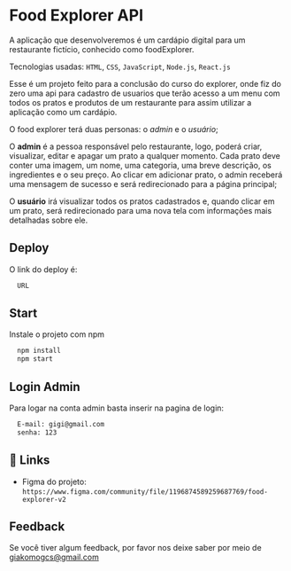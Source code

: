 
# Food Explorer API

A aplicação que desenvolveremos é um cardápio digital para um restaurante fictício, conhecido como foodExplorer.

Tecnologias usadas: `HTML`, `CSS`, `JavaScript`, `Node.js`, `React.js`

Esse é um projeto feito para a conclusão do curso do explorer, onde fiz do zero uma api para cadastro de usuarios que terão acesso a um menu com todos os pratos e produtos de um restaurante para assim utilizar a aplicação como um cardápio.

O food explorer terá duas personas: o *admin* e o *usuário*;

O **admin** é a pessoa responsável pelo restaurante, logo, poderá criar, visualizar, editar e apagar um prato a qualquer momento. Cada prato deve conter uma imagem, um nome, uma categoria, uma breve descrição, os ingredientes e o seu preço. Ao clicar em adicionar prato, o admin receberá uma mensagem de sucesso e será redirecionado para a página principal;

O **usuário** irá visualizar todos os pratos cadastrados e, quando clicar em um prato, será redirecionado para uma nova tela com informações mais detalhadas sobre ele.

 


## Deploy

O link do deploy é:

```bash
  URL
```


## Start

Instale o projeto com npm

```bash
  npm install
  npm start
```
    

## Login Admin

Para logar na conta admin basta inserir na pagina de login:

```bash
  E-mail: gigi@gmail.com
  senha: 123
```
## 🔗 Links
- Figma do projeto: `https://www.figma.com/community/file/1196874589259687769/food-explorer-v2`


## Feedback

Se você tiver algum feedback, por favor nos deixe saber por meio de giakomogcs@gmail.com

